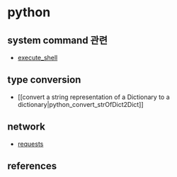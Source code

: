 # python 

## system command 관련 
- [execute_shell](python_execute_shell.md)
  
## type conversion 
- [[convert a string representation of a Dictionary to a dictionary|python_convert_strOfDict2Dict]]

## network 
- [requests](python_requests.md)

## references

